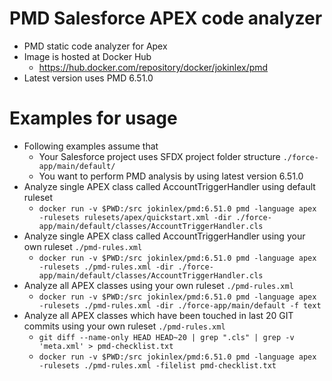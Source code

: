 # PMD Salesforce APEX code analyzer

- PMD static code analyzer for Apex
- Image is hosted at Docker Hub
  - https://hub.docker.com/repository/docker/jokinlex/pmd
- Latest version uses PMD 6.51.0

# Examples for usage

- Following examples assume that
  - Your Salesforce project uses SFDX project folder structure `./force-app/main/default/`
  - You want to perform PMD analysis by using latest version 6.51.0
- Analyze single APEX class called AccountTriggerHandler using default ruleset
  - `docker run -v $PWD:/src jokinlex/pmd:6.51.0 pmd -language apex -rulesets rulesets/apex/quickstart.xml -dir ./force-app/main/default/classes/AccountTriggerHandler.cls`
- Analyze single APEX class called AccountTriggerHandler using your own ruleset `./pmd-rules.xml`
  - `docker run -v $PWD:/src jokinlex/pmd:6.51.0 pmd -language apex -rulesets ./pmd-rules.xml -dir ./force-app/main/default/classes/AccountTriggerHandler.cls`
- Analyze all APEX classes using your own ruleset `./pmd-rules.xml`
  - `docker run -v $PWD:/src jokinlex/pmd:6.51.0 pmd -language apex -rulesets ./pmd-rules.xml -dir ./force-app/main/default -f text`
- Analyze all APEX classes which have been touched in last 20 GIT commits using your own ruleset `./pmd-rules.xml`
  - `git diff --name-only HEAD HEAD~20 | grep ".cls" | grep -v 'meta.xml' > pmd-checklist.txt`
  - `docker run -v $PWD:/src jokinlex/pmd:6.51.0 pmd -language apex -rulesets ./pmd-rules.xml -filelist pmd-checklist.txt`